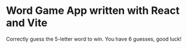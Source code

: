 # Word Game App written with React and Vite

Correctly guess the 5-letter word to win. You have 6 guesses, good luck!

